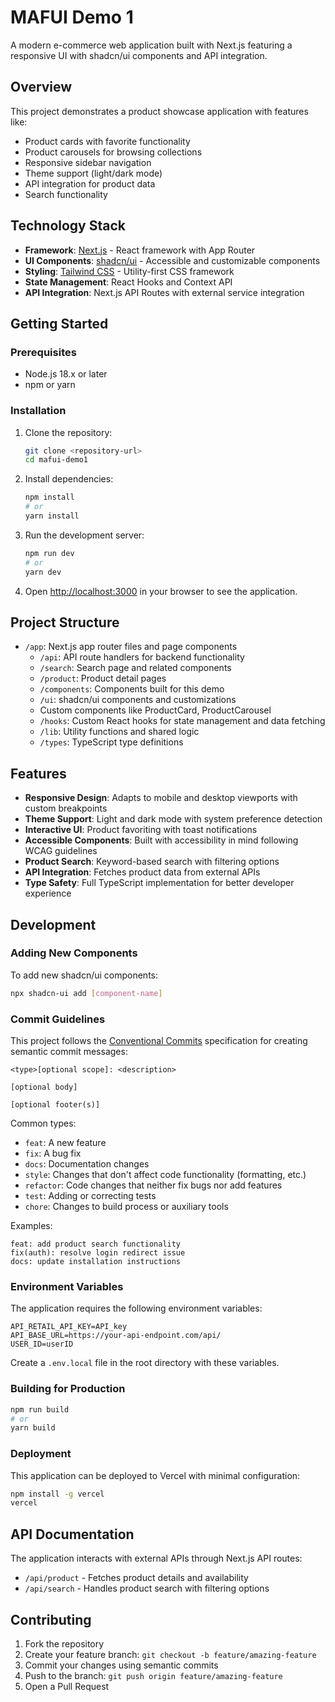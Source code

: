 # MAFUI Demo 1

A modern e-commerce web application built with Next.js featuring a responsive UI with shadcn/ui components and API integration.

## Overview

This project demonstrates a product showcase application with features like:

- Product cards with favorite functionality
- Product carousels for browsing collections
- Responsive sidebar navigation
- Theme support (light/dark mode)
- API integration for product data
- Search functionality

## Technology Stack

- **Framework**: [Next.js](https://nextjs.org/) - React framework with App Router
- **UI Components**: [shadcn/ui](https://ui.shadcn.com/) - Accessible and customizable components
- **Styling**: [Tailwind CSS](https://tailwindcss.com/) - Utility-first CSS framework
- **State Management**: React Hooks and Context API
- **API Integration**: Next.js API Routes with external service integration

## Getting Started

### Prerequisites

- Node.js 18.x or later
- npm or yarn

### Installation

1. Clone the repository:

   ```bash
   git clone <repository-url>
   cd mafui-demo1
   ```

2. Install dependencies:

   ```bash
   npm install
   # or
   yarn install
   ```

3. Run the development server:

   ```bash
   npm run dev
   # or
   yarn dev
   ```

4. Open [http://localhost:3000](http://localhost:3000) in your browser to see the application.

## Project Structure

- `/app`: Next.js app router files and page components
  - `/api`: API route handlers for backend functionality
  - `/search`: Search page and related components
  - `/product`: Product detail pages
  - `/components`: Components built for this demo
  - `/ui`: shadcn/ui components and customizations
  - Custom components like ProductCard, ProductCarousel
  - `/hooks`: Custom React hooks for state management and data fetching
  - `/lib`: Utility functions and shared logic
  - `/types`: TypeScript type definitions

## Features

- **Responsive Design**: Adapts to mobile and desktop viewports with custom breakpoints
- **Theme Support**: Light and dark mode with system preference detection
- **Interactive UI**: Product favoriting with toast notifications
- **Accessible Components**: Built with accessibility in mind following WCAG guidelines
- **Product Search**: Keyword-based search with filtering options
- **API Integration**: Fetches product data from external APIs
- **Type Safety**: Full TypeScript implementation for better developer experience

## Development

### Adding New Components

To add new shadcn/ui components:

```bash
npx shadcn-ui add [component-name]
```

### Commit Guidelines

This project follows the [Conventional Commits](https://www.conventionalcommits.org/) specification for creating semantic commit messages:

```
<type>[optional scope]: <description>

[optional body]

[optional footer(s)]
```

Common types:

- `feat`: A new feature
- `fix`: A bug fix
- `docs`: Documentation changes
- `style`: Changes that don't affect code functionality (formatting, etc.)
- `refactor`: Code changes that neither fix bugs nor add features
- `test`: Adding or correcting tests
- `chore`: Changes to build process or auxiliary tools

Examples:

```
feat: add product search functionality
fix(auth): resolve login redirect issue
docs: update installation instructions
```

### Environment Variables

The application requires the following environment variables:

```
API_RETAIL_API_KEY=API_key
API_BASE_URL=https://your-api-endpoint.com/api/
USER_ID=userID
```

Create a `.env.local` file in the root directory with these variables.

### Building for Production

```bash
npm run build
# or
yarn build
```

### Deployment

This application can be deployed to Vercel with minimal configuration:

```bash
npm install -g vercel
vercel
```

## API Documentation

The application interacts with external APIs through Next.js API routes:

- `/api/product` - Fetches product details and availability
- `/api/search` - Handles product search with filtering options

## Contributing

1. Fork the repository
2. Create your feature branch: `git checkout -b feature/amazing-feature`
3. Commit your changes using semantic commits
4. Push to the branch: `git push origin feature/amazing-feature`
5. Open a Pull Request
